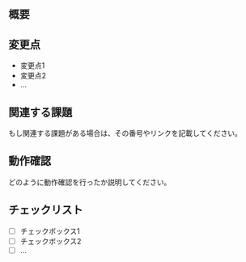 ## 概要
<!-- このプルリクエストで変更した内容を簡潔に説明してください。 -->

## 変更点
* 変更点1
* 変更点2
* ...

## 関連する課題
もし関連する課題がある場合は、その番号やリンクを記載してください。

## 動作確認
どのように動作確認を行ったか説明してください。

## チェックリスト
- [ ] チェックボックス1
- [ ] チェックボックス2
- [ ] ...
